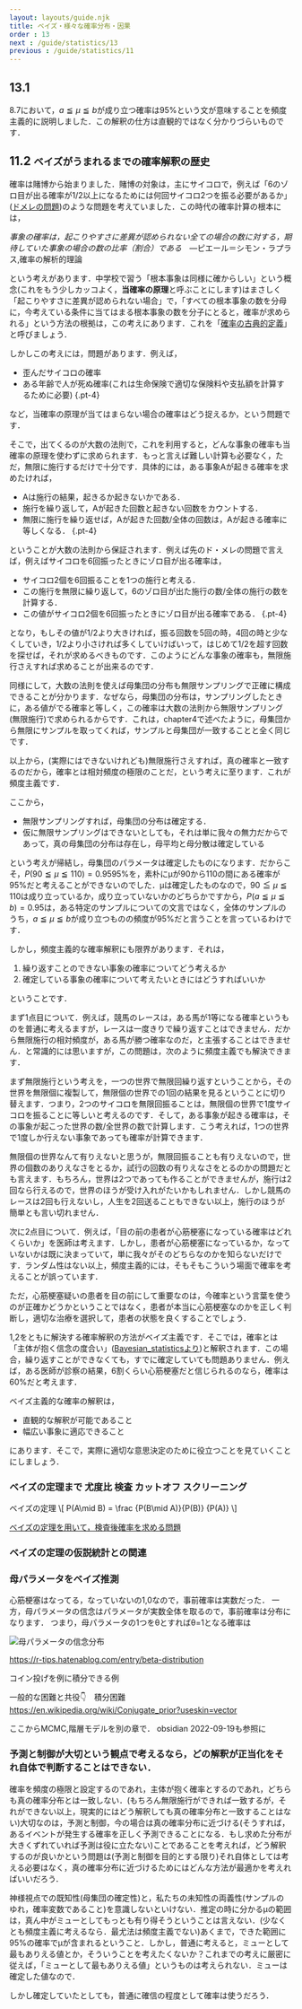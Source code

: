 ```yaml
---
layout: layouts/guide.njk
title: ベイズ・様々な確率分布・因果
order : 13
next : /guide/statistics/13
previous : /guide/statistics/11
---
```


## 13.1 

8.7において，<span class="border-b-2 border-green-400 inline-block">$a \leqq \mu \leqq b$が成り立つ確率は95%</span>という文が意味することを頻度主義的に説明しました．この解釈の仕方は直観的ではなく分かりづらいものです．



## 11.2  <small>ベイズがうまれるまでの確率解釈の歴史</small>

確率は賭博から始まりました．賭博の対象は，主にサイコロで，例えば「6のゾロ目が出る確率が1/2以上になるためには何回サイコロ2つを振る必要があるか」([ドメレの問題](https://onlinecasino116.com/%E5%8B%9D%E3%81%A4%E3%81%9F%E3%82%81%E3%81%AE%E7%90%86%E8%AB%96/%E7%A2%BA%E7%8E%87%EF%BD%9E%E3%83%89%E3%83%BB%E3%83%A1%E3%83%AC%E3%81%AE2%E3%81%A4%E3%81%AE%E3%83%80%E3%82%A4%E3%82%B9/))のような問題を考えていました．この時代の確率計算の根本には，

*事象の確率は，起こりやすさに差異が認められない全ての場合の数に対する，期待していた事象の場合の数の比率（割合）である*　—ピエール＝シモン・ラプラス,確率の解析的理論　

という考えがあります．中学校で習う「根本事象は同様に確からしい」という概念(これをもう少しカッコよく，<b>当確率の原理</b>と呼ぶことにします)はまさしく「起こりやすさに差異が認められない場合」で，「すべての根本事象の数を分母に，今考えている条件に当てはまる根本事象の数を分子にとると，確率が求められる」という方法の根拠は，この考えにあります．これを「[確率の古典的定義](https://ja.wikipedia.org/wiki/%E7%A2%BA%E7%8E%87%E3%81%AE%E5%8F%A4%E5%85%B8%E7%9A%84%E3%81%AA%E5%AE%9A%E7%BE%A9)」と呼びましょう．

しかしこの考えには，問題があります．例えば，

- 歪んだサイコロの確率
- ある年齢で人が死ぬ確率(これは生命保険で適切な保険料や支払額を計算するために必要)
{.pt-4}

など，当確率の原理が当てはまらない場合の確率はどう捉えるか，という問題です．

そこで，出てくるのが大数の法則で，これを利用すると，どんな事象の確率も当確率の原理を使わずに求められます．もっと言えば難しい計算も必要なく，ただ，無限に施行するだけで十分です．具体的には，ある事象Aが起きる確率を求めたければ，

- Aは施行の結果，起きるか起きないかである．
- 施行を繰り返して，Aが起きた回数と起きない回数をカウントする．
- 無限に施行を繰り返せば，Aが起きた回数/全体の回数は，Aが起きる確率に等しくなる．
{.pt-4}

ということが大数の法則から保証されます．例えば先のド・メレの問題で言えば，例えばサイコロを6回振ったときにゾロ目が出る確率は，

- サイコロ2個を6回振ることを1つの施行と考える．
- この施行を無限に繰り返して，6のゾロ目が出た施行の数/全体の施行の数を計算する．
- この値がサイコロ2個を6回振ったときにゾロ目が出る確率である．
{.pt-4}

となり，もしその値が1/2より大きければ，振る回数を5回の時，4回の時と少なくしていき，1/2より小さければ多くしていけばいって，はじめて1/2を超す回数を探せば，それが求めるべきものです．このようにどんな事象の確率も，無限施行さえすれば求めることが出来るのです．

同様にして，大数の法則を使えば母集団の分布も無限サンプリングで正確に構成できることが分かります．なぜなら，母集団の分布は，サンプリングしたときに，ある値がでる確率と等しく，この確率は大数の法則から無限サンプリング(無限施行)で求められるからです．これは，chapter4で述べたように，母集団から無限にサンプルを取ってくれば，サンプルと母集団が一致することと全く同じです．

以上から，(実際にはできないけれども)無限施行さえすれば，真の確率と一致するのだから，確率とは相対頻度の極限のことだ，という考えに至ります．これが頻度主義です．

ここから，

- 無限サンプリングすれば，母集団の分布は確定する．
- 仮に無限サンプリングはできないとしても，それは単に我々の無力だからであって，真の母集団の分布は存在し，母平均と母分散は確定している

という考えが帰結し，母集団のパラメータは確定したものになります．だからこそ，<span class="border-b-2 border-green-400 inline-block">$P(90 \leqq \mu \leqq 110)=0.95$95%</span>を，素朴にμが90から110の間にある確率が95%だと考えることができないのでした．μは確定したものなので，$90 \leqq \mu \leqq 110$は成り立っているか，成り立っていないかのどちらかですから，<span class="border-b-2 border-green-400 inline-block">$P(a \leqq \mu \leqq b)=0.95$</span>は，ある特定のサンプルについての文言ではなく，全体のサンプルのうち，$a \leqq \mu \leqq b$が成り立つものの<stbl>頻度</stbl>が95%だと言うことを言っているわけです．

しかし，頻度主義的な確率解釈にも限界があります．それは，

1. 繰り返すことのできない事象の確率についてどう考えるか
2. 確定している事象の確率について考えたいときにはどうすればいいか

ということです．

まず1点目について．例えば，競馬のレースは，ある馬が1等になる確率というものを普通に考えるますが，レースは一度きりで繰り返すことはできません．だから無限施行の相対頻度が，ある馬が勝つ確率なのだ，と主張することはできません．と常識的には思いますが，この問題は，次のように頻度主義でも解決できます．

まず無限施行という考えを，一つの世界で無限回繰り返すということから，その世界を無限個に複製して，無限個の世界での1回の結果を見るということに切り替えます．つまり，2つのサイコロを無限回振ることは，無限個の世界で1度サイコロを振ることに等しいと考えるのです．そして，ある事象が起きる確率は，その事象が起こった世界の数/全世界の数で計算します．こう考えれば，1つの世界で1度しか行えない事象であっても確率が計算できます．

無限個の世界なんて有りえないと思うが，無限回振ることも有りえないので，世界の個数のありえなさをとるか，試行の回数の有りえなさをとるのかの問題だとも言えます．もちろん，世界は2つであっても作ることができませんが，施行は2回なら行えるので，世界のほうが受け入れがたいかもしれません．しかし競馬のレースは2回も行えないし，人生を2回送ることもできない以上，施行のほうが簡単とも言い切れません．

次に2点目について．例えば，「目の前の患者が心筋梗塞になっている確率はどれくらいか」を医師は考えます．しかし，患者が心筋梗塞になっているか，なっていないかは既に決まっていて，単に我々がそのどちらなのかを知らないだけです．ランダム性はない以上，頻度主義的には，そもそもこういう場面で確率を考えることが誤っています．

ただ，心筋梗塞疑いの患者を目の前にして重要なのは，今確率という言葉を使うのが正確かどうかということではなく，患者が本当に心筋梗塞なのかを正しく判断し，適切な治療を選択して，患者の状態を良くすることでしょう．

1,2をともに解決する確率解釈の方法がベイズ主義です．そこでは，確率とは「主体が抱く信念の度合い」([Bayesian_statisticsより](https://en.wikipedia.org/wiki/Bayesian_statistics?useskin=vector))と解釈されます．この場合，繰り返すことができなくても，すでに確定していても問題ありません．例えば，ある医師が診察の結果，6割くらい心筋梗塞だと信じられるのなら，確率は60%だと考えます．

ベイズ主義的な確率の解釈は，

- 直観的な解釈が可能であること
- 幅広い事象に適応できること

にあります．そこで，実際に適切な意思決定のために役立つことを見ていくことにしましょう．

### ベイズの定理まで 尤度比 検査 カットオフ スクリーニング

ベイズの定理
\\[ P(A\mid B) = \frac {P(B\mid A)}{P(B)} {P(A)} \\]

[ベイズの定理を用いて，検査後確率を求める問題](https://codezine.jp/article/detail/14581)


### ベイズの定理の仮説統計との関連


### 母パラメータをベイズ推測

心筋梗塞はなってる，なっていないの1,0なので，事前確率は実数だった．
一方，母パラメータの信念はパラメータが実数全体を取るので，事前確率は分布になります．
つまり，母パラメータの1つをθとすればθ=1となる確率は

![母パラメータの信念分布]()

https://r-tips.hatenablog.com/entry/beta-distribution

コイン投げを例に積分できる例

一般的な困難と共役👇　積分困難
https://en.wikipedia.org/wiki/Conjugate_prior?useskin=vector

ここからMCMC,階層モデルを別の章で．
obsidian 2022-09-19も参照に

### 予測と制御が大切という観点で考えるなら，どの解釈が正当化をそれ自体で判断することはできない．

確率を頻度の極限と設定するのであれ，主体が抱く確率とするのであれ，どちらも真の確率分布とは一致しない．(もちろん無限施行ができれば一致するが，それができない以上，現実的にはどう解釈しても真の確率分布と一致することはない)大切なのは，予測と制御，今の場合は真の確率分布に近づける(そうすれば，あるイベントが発生する確率を正しく予測できることになる．もし求めた分布が大きくずれていれば予測は役に立たない)ことであることを考えれば，どう解釈するのが良いかという問題は(予測と制御を目的とする限り)それ自体としては考える必要はなく，真の確率分布に近づけるためにはどんな方法が最適かを考えればいいだろう．


神様視点での既知性(母集団の確定性)と，私たちの未知性の両義性(サンプルのゆれ，確率変数であること)を意識しないといけない．推定の時に分かるμの範囲は，真ん中がミューとしてもっとも有り得そうということは言えない．(少なくとも頻度主義に考えるなら．最尤法は頻度主義でない)あくまで，できた範囲に95%の確率でμが含まれるということ．しかし，普通に考えると，ミューとして最もありえる値とか，そういうことを考えたくないか？これまでの考えに厳密に従えば，「ミューとして最もありえる値」というものは考えられない．ミューは確定した値なので．

しかし確定していたとしても，普通に確信の程度として確率は使うだろう．


